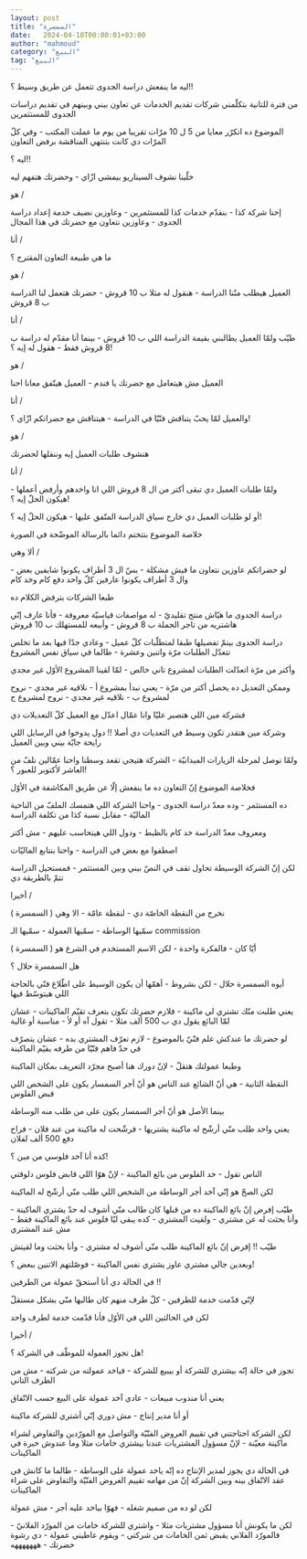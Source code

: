 ```yaml
---
layout: post
title: "السمسرة"
date:   2024-04-10T00:00:01+03:00
author: "mahmoud"
category: "البيع"
tag: "البيع"
---
```



ليه ما ينفعش دراسة الجدوى تتعمل عن طريق وسيط ؟!!




من فترة للتانية بتكلّمني شركات تقديم الخدمات عن تعاون
بيني وبينهم في تقديم دراسات الجدوى للمستثمرين

الموضوع ده اتكرّر معايا من 5 ل 10 مرّات تقريبا من يوم ما
عملت المكتب - وفي كلّ المرّات دي كانت بتنتهي المناقشة برفض التعاون




ليه ؟!!




خلّينا نشوف السيناريو بيمشي ازّاي - وحضرتك هتفهم
ليه




هو /

إحنا شركة كذا - بنقدّم خدمات كذا للمستثمرين - وعاوزين
نضيف خدمة إعداد دراسة الجدوى - وعاوزين نتعاون مع حضرتك في هذا
المجال




أنا /

ما هي طبيعة التعاون المقترح ؟




هو /

العميل هيطلب منّنا الدراسة - هنقول له مثلا ب 10 قروش -
حضرتك هتعمل لنا الدراسة ب 8 قروش




أنا /

طيّب ولمّا العميل يطالبني بقيمة الدراسة اللي ب 10 قروش -
بينما أنا مقدّم له دراسة ب 8 قروش فقط - هقول له إيه ؟!




هو /

العميل مش هيتعامل مع حضرتك يا فندم - العميل هيتّفق معانا
احنا




أنا /

والعميل لمّا يحبّ يتناقش فنّيّا في الدراسة - هيتناقش مع
حضراتكم ازّاي ؟!




هو /

هنشوف طلبات العميل إيه وننقلها لحضرتك




أنا /

ولمّا طلبات العميل دي تبقى أكتر من ال 8 قروش اللي انا
واخدهم وأرفض أعملها - هيكون الحلّ إيه ؟!

أو لو طلبات العميل دي خارج سياق الدراسة المتّفق عليها -
هيكون الحلّ إيه ؟!




خلاصة الموضوع بتتختم دائما بالرسالة الموضّحة في
الصورة

ألا وهي /

لو حضراتكم عاوزين نتعاون ما فيش مشكلة - بسّ ال 3 أطراف
يكونوا شايفين بعض - وال 3 أطراف يكونوا عارفين كلّ واحد دفع كام وخد
كام

طبعا الشركات بترفض الكلام ده




دراسة الجدوى ما هيّاش منتج تقليديّ - له مواصفات قياسيّة
معروفة - فأنا عارف إنّي هاشتريه من تاجر الجملة ب 8 قروش - وأبيعه للمستهلك
ب 10 قروش




دراسة الجدوى بيتمّ تفصيلها طبقا لمتطلّبات كلّ عميل - وعادي
جدّا فيها بعد ما تخلص تتعدّل الطلبات مرّة واتنين وعشرة - طالما في سياق نفس
المشروع




وأكتر من مرّة اتعدّلت الطلبات لمشروع تاني خالص - لمّا لقينا
المشروع الأوّل غير مجدي




وممكن التعديل ده يحصل أكتر من مرّة - يعني نبدأ بمشروع أ -
نلاقيه غير مجدي - نروح لمشروع ب - نلاقيه غير مجدي - نروح لمشروع ج




فشركة مين اللي هتصبر عليّا وانا عمّال اعدّل مع العميل كلّ
التعديلات دي

وشركة مين هتقدر تكون وسيط في التعديات دي أصلا !! دول
يدوخوا في الرسايل اللي رايحة جايّة بيني وبين العميل




ولمّا نوصل لمرحلة الزيارات الميدانيّة - الشركة هتيجي تقعد
وسطنا واحنا عمّالين نلفّ من العاشر لأكتوبر للعبور ؟!




فخلاصة الموضوع إنّ التعاون ده ما ينفعش إلّا عن طريق
المكاشفة في الأوّل

ده المستثمر - وده معدّ دراسة الجدوى - واحنا الشركة اللي
هتمسك الملفّ من الناحية الماليّة - مقابل نسبة كذا من تكلفة الدراسة

ومعروف معدّ الدراسة خد كام بالظبط - ودول اللي هيتحاسب
عليهم - مش أكتر

اصطفوا مع بعض في الدراسة - واحنا بنتابع الماليّات




لكن إنّ الشركة الوسيطة تحاول تقف في النصّ بيني وبين
المستثمر - فمستحيل الدراسة تتمّ بالطريقة دي




أخيرا /

نخرج من النقطة الخاصّة دي - لنقطة عامّة - الا وهي (
السمسرة )

سمّيها الوساطة - سمّيها العمولة - سمّيها الـ
commission

أيّا كان - فالفكرة واحدة - لكن الاسم المستخدم في الشرع هو
( السمسرة )




هل السمسرة حلال ؟

أيوه السمسرة حلال - لكن بشروط - أهمّها أن يكون الوسيط على
اطّلاع فنّي بالحاجة اللي هيتوسّط فيها

يعني طلبت منّك تشتري لي ماكينة - فلازم حضرتك تكون بتعرف
تقيّم الماكينات - عشان لمّا البائع يقول دي ب 500 ألف مثلا - تقول آه أو
لأ - مناسبة أو غالية




لو حضرتك ما عندكش علم فنّيّ بالموضوع - لازم تعرّف المشتري
بده - عشان يتصرّف في حدّ فاهم فنّيّا من طرفه يقيّم الماكينة

وطبعا عمولتك هتقلّ - لإنّ دورك هنا أصبح مجرّد التعريف بمكان
الماكينة







النقطة الثانية - هي أنّ الشائع عند الناس هو أنّ أجر
السمسار يكون على الشخص اللي قبض الفلوس

بينما الأصل هو أنّ أجر السمسار يكون على من طلب منه
الوساطة




يعني واحد طلب منّي أرشّح له ماكينة يشتريها - فرشّحت له
ماكينة من عند فلان - فراح دفع 500 ألف لفلان

كده أنا آخد فلوسي من مين ؟!




الناس تقول - خد الفلوس من بائع الماكينة - لإنّ هوّا اللي
قابض فلوس دلوقتي

لكن الصحّ هو إنّي آخد أجر الوساطة من الشخص اللي طلب منّي
أرشّح له الماكينة




طيّب إفرض إنّ بائع الماكينة ده من قبلها كان طالب منّي أشوف
له حدّ يشتري الماكينة - وأنا بحثت له عن مشتري - ولقيت المشتري - كده يبقى
ليّا فلوس عند بائع الماكينة فقط - مش عند المشتري




طيّب !! إفرض إنّ بائع الماكينة طلب منّي أشوف له مشتري -
وأنا بحثت وما لقيتش

وبعدين جالي مشتري عاوز يشتري نفس الماكينة - فوصّلتهم
الاتنين ببعض ؟!




في الحالة دي أنا أستحقّ عمولة من الطرفين !!

لإنّي قدّمت خدمة للطرفين - كلّ طرف منهم كان طالبها منّي بشكل
مستقلّ




لكن في الحالتين اللي في الأوّل فأنا قدّمت خدمة لطرف
واحد




أخيرا /

هل تجوز العمولة للموظّف في الشركة ؟!




تجوز في حالة إنّه بيشتري للشركة أو بيبيع للشركة - فياخد
عمولته من شركته - مش من الطرف التاني




يعني أنا مندوب مبيعات - عادي آخد عمولة على البيع حسب
الاتّفاق




أو أنا مدير إنتاج - مش دوري إنّي أشتري للشركة
ماكينة

لكن الشركة احتاجتني في تقييم العروض الفنّيّة والتواصل مع
المورّدين والتفاوض لشراء ماكينة معيّنة - لإنّ مسؤول المشتريات عندنا بيشتري
خامات مثلا وما عندوش خبرة في الماكينات




في الحالة دي يجوز لمدير الإنتاج ده إنّه ياخد عمولة على
الوساطة - طالما ما كانش في عقد الاتّفاق بينه وبين الشركة إنّ من مهامه
تقييم العروض الفنّيّة والتفاوض على شراء الماكينات

لكن لو ده من صميم شغله - فهوّا بياخد عليه أجر - مش
عمولة




لكن ما يكونش أنا مسؤول مشتريات مثلا - واشتري للشركة
خامات من المورّد الفلانيّ - فالمورّد الفلاني يقبض ثمن الخامات من شركتي -
ويقوم عاطيني عمولة - دي رشوة حضرتك - هههههههه
